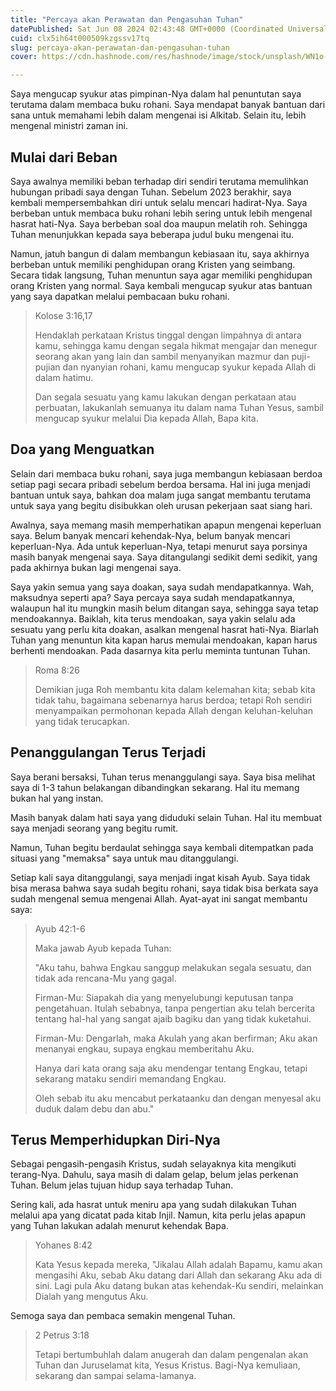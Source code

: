```yaml
---
title: "Percaya akan Perawatan dan Pengasuhan Tuhan"
datePublished: Sat Jun 08 2024 02:43:48 GMT+0000 (Coordinated Universal Time)
cuid: clx5ih64t000509kzgssv17tq
slug: percaya-akan-perawatan-dan-pengasuhan-tuhan
cover: https://cdn.hashnode.com/res/hashnode/image/stock/unsplash/WN1o-_0fPDo/upload/21c5d3c54755214fd7911a4a368f5f90.jpeg

---
```


Saya mengucap syukur atas pimpinan-Nya dalam hal penuntutan saya terutama dalam membaca buku rohani. Saya mendapat banyak bantuan dari sana untuk memahami lebih dalam mengenai isi Alkitab. Selain itu, lebih mengenal ministri zaman ini.

## Mulai dari Beban

Saya awalnya memiliki beban terhadap diri sendiri terutama memulihkan hubungan pribadi saya dengan Tuhan. Sebelum 2023 berakhir, saya kembali mempersembahkan diri untuk selalu mencari hadirat-Nya. Saya berbeban untuk membaca buku rohani lebih sering untuk lebih mengenal hasrat hati-Nya. Saya berbeban soal doa maupun melatih roh. Sehingga Tuhan menunjukkan kepada saya beberapa judul buku mengenai itu.

Namun, jatuh bangun di dalam membangun kebiasaan itu, saya akhirnya berbeban untuk memiliki penghidupan orang Kristen yang seimbang. Secara tidak langsung, Tuhan menuntun saya agar memiliki penghidupan orang Kristen yang normal. Saya kembali mengucap syukur atas bantuan yang saya dapatkan melalui pembacaan buku rohani.

> Kolose 3:16,17
> 
> Hendaklah perkataan Kristus tinggal dengan limpahnya di antara kamu, sehingga kamu dengan segala hikmat mengajar dan menegur seorang akan yang lain dan sambil menyanyikan mazmur dan puji-pujian dan nyanyian rohani, kamu mengucap syukur kepada Allah di dalam hatimu.
> 
> Dan segala sesuatu yang kamu lakukan dengan perkataan atau perbuatan, lakukanlah semuanya itu dalam nama Tuhan Yesus, sambil mengucap syukur melalui Dia kepada Allah, Bapa kita.

## Doa yang Menguatkan

Selain dari membaca buku rohani, saya juga membangun kebiasaan berdoa setiap pagi secara pribadi sebelum berdoa bersama. Hal ini juga menjadi bantuan untuk saya, bahkan doa malam juga sangat membantu terutama untuk saya yang begitu disibukkan oleh urusan pekerjaan saat siang hari.

Awalnya, saya memang masih memperhatikan apapun mengenai keperluan saya. Belum banyak mencari kehendak-Nya, belum banyak mencari keperluan-Nya. Ada untuk keperluan-Nya, tetapi menurut saya porsinya masih banyak mengenai saya. Saya ditangulangi sedikit demi sedikit, yang pada akhirnya bukan lagi mengenai saya.

Saya yakin semua yang saya doakan, saya sudah mendapatkannya. Wah, maksudnya seperti apa? Saya percaya saya sudah mendapatkannya, walaupun hal itu mungkin masih belum ditangan saya, sehingga saya tetap mendoakannya. Baiklah, kita terus mendoakan, saya yakin selalu ada sesuatu yang perlu kita doakan, asalkan mengenal hasrat hati-Nya. Biarlah Tuhan yang menuntun kita kapan harus memulai mendoakan, kapan harus berhenti mendoakan. Pada dasarnya kita perlu meminta tuntunan Tuhan.

> Roma 8:26
> 
> Demikian juga Roh membantu kita dalam kelemahan kita; sebab kita tidak tahu, bagaimana sebenarnya harus berdoa; tetapi Roh sendiri menyampaikan permohonan kepada Allah dengan keluhan-keluhan yang tidak terucapkan.

## Penanggulangan Terus Terjadi

Saya berani bersaksi, Tuhan terus menanggulangi saya. Saya bisa melihat saya di 1-3 tahun belakangan dibandingkan sekarang. Hal itu memang bukan hal yang instan.

Masih banyak dalam hati saya yang diduduki selain Tuhan. Hal itu membuat saya menjadi seorang yang begitu rumit.

Namun, Tuhan begitu berdaulat sehingga saya kembali ditempatkan pada situasi yang "memaksa" saya untuk mau ditanggulangi.

Setiap kali saya ditanggulangi, saya menjadi ingat kisah Ayub. Saya tidak bisa merasa bahwa saya sudah begitu rohani, saya tidak bisa berkata saya sudah mengenal semua mengenai Allah. Ayat-ayat ini sangat membantu saya:

> Ayub 42:1-6
> 
> Maka jawab Ayub kepada Tuhan:
> 
> "Aku tahu, bahwa Engkau sanggup melakukan segala sesuatu, dan tidak ada rencana-Mu yang gagal.
> 
> Firman-Mu: Siapakah dia yang menyelubungi keputusan tanpa pengetahuan. Itulah sebabnya, tanpa pengertian aku telah bercerita tentang hal-hal yang sangat ajaib bagiku dan yang tidak kuketahui.
> 
> Firman-Mu: Dengarlah, maka Akulah yang akan berfirman; Aku akan menanyai engkau, supaya engkau memberitahu Aku.
> 
> Hanya dari kata orang saja aku mendengar tentang Engkau, tetapi sekarang mataku sendiri memandang Engkau.
> 
> Oleh sebab itu aku mencabut perkataanku dan dengan menyesal aku duduk dalam debu dan abu."

## Terus Memperhidupkan Diri-Nya

Sebagai pengasih-pengasih Kristus, sudah selayaknya kita mengikuti terang-Nya. Dahulu, saya masih di dalam gelap, belum jelas perkenan Tuhan. Belum jelas tujuan hidup saya terhadap Tuhan.

Sering kali, ada hasrat untuk meniru apa yang sudah dilakukan Tuhan melalui apa yang dicatat pada kitab Injil. Namun, kita perlu jelas apapun yang Tuhan lakukan adalah menurut kehendak Bapa.

> Yohanes 8:42
> 
> Kata Yesus kepada mereka, "Jikalau Allah adalah Bapamu, kamu akan mengasihi Aku, sebab Aku datang dari Allah dan sekarang Aku ada di sini. Lagi pula Aku datang bukan atas kehendak-Ku sendiri, melainkan Dialah yang mengutus Aku.

Semoga saya dan pembaca semakin mengenal Tuhan.

> 2 Petrus 3:18
> 
> Tetapi bertumbuhlah dalam anugerah dan dalam pengenalan akan Tuhan dan Juruselamat kita, Yesus Kristus. Bagi-Nya kemuliaan, sekarang dan sampai selama-lamanya.
